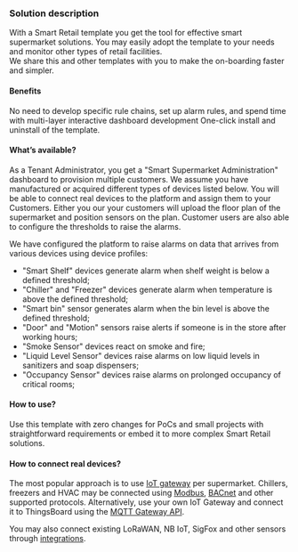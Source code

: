 ### Solution description

With a Smart Retail template you get the tool for effective smart supermarket solutions.
You may easily adopt the template to your needs and monitor other types of retail facilities.  
We share this and other templates with you to make the on-boarding faster and simpler.

#### Benefits

No need to develop specific rule chains, set up alarm rules, and spend time with multi-layer interactive dashboard development
One-click install and uninstall of the template.

#### What’s available?

As a Tenant Administrator, you get a "Smart Supermarket Administration" dashboard to provision multiple customers.
We assume you have manufactured or acquired different types of devices listed below. 
You will be able to connect real devices to the platform and assign them to your Customers.
Either you our your customers will upload the floor plan of the supermarket and position sensors on the plan.
Customer users are also able to configure the thresholds to raise the alarms.

We have configured the platform to raise alarms on data that arrives from various devices using device profiles:

* "Smart Shelf" devices generate alarm when shelf weight is below a defined threshold;
* "Chiller" and "Freezer" devices generate alarm when temperature is above the defined threshold;
* "Smart bin" sensor generates alarm when the bin level is above the defined threshold;
* "Door" and "Motion" sensors raise alerts if someone is in the store after working hours;
* "Smoke Sensor" devices react on smoke and fire;
* "Liquid Level Sensor" devices raise alarms on low liquid levels in sanitizers and soap dispensers;
* "Occupancy Sensor" devices raise alarms on prolonged occupancy of critical rooms;

#### How to use?

Use this template with zero changes for PoCs and small projects with straightforward requirements or embed it to more complex Smart Retail solutions.

#### How to connect real devices?

The most popular approach is to use [IoT gateway](https://thingsboard.io/docs/iot-gateway/what-is-iot-gateway/) per supermarket. 
Chillers, freezers and HVAC may be connected using [Modbus](https://thingsboard.io/docs/iot-gateway/config/modbus/), 
[BACnet](https://thingsboard.io/docs/iot-gateway/config/bacnet/) and other supported protocols. 
Alternatively, use your own IoT Gateway and connect it to ThingsBoard using the [MQTT Gateway API](https://thingsboard.io/docs/paas/reference/gateway-mqtt-api/).

You may also connect existing LoRaWAN, NB IoT, SigFox and other sensors through [integrations](https://thingsboard.io/docs/user-guide/integrations/).

